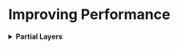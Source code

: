 <h1 id="improvingperformance">Improving Performance</h1>

<details><summary><b>Partial Layers</b></summary><p>
```
from functools import partial

RegularizedDense = partial(tf.keras.layers.Dense,
                           activation="elu",
                           kernel_initializer="he_normal",
                           kernel_reqularizer=tf.keras.regularizers.l2(0.01))

model = tf.keras.models.Sequential([
    tf.keras.layers.Flatten(input_shape=[28, 28]),
    RegularizedDense(300),
    RegularizedDense(100),
    RegularizedDense(10, activation="softmax",
                     kernel_initializer="glorot_uniform")
])
```

</p></details>

<details><summary><b>Learning Curves</b></summary><p>
<p><a href="file:///media/mosaab/Volume/Personal/Development/Courses%20Docs/zero_to_deep_learning_video/course/9%20Improving%20performance.html#Learning-curves"><b style='color:#333'>1. Learning Curves</b></a> </p>

</p></details>

<details><summary><b>Batch Normalization</b></summary><p>
<p><a href="file:///media/mosaab/Volume/Personal/Development/Courses%20Docs/zero_to_deep_learning_video/course/9%20Improving%20performance.html#Batch-Normalization"><b style='color:#333'>Batch Normalization</b></a> </p>

<h4>You can try both of the following, and see which one works best for you</h4>
```
# Adding BatchNormalization after activation.
input1      = tf.keras.layers.Input(shape=[2])
batch_norm1 = tf.keras.layers.BatchNormalization()(input1)
hidden1     = tf.keras.layers.Dense(50, activation="elu", kernel_initializer="he_normal")(batch_norm1)
batch_norm2 = tf.keras.layers.BatchNormalization()(hidden1)
hidden2     = tf.keras.layers.Dense(30, activation="elu", kernel_initializer="he_normal")(batch_norm2)
batch_norm3 = tf.keras.layers.BatchNormalization()(hidden2)
output1     = tf.keras.layers.Dense(1, activation="sigmoid")
```

```
# Adding BatchNormalization BEFORE activation.
input1      = tf.keras.layers.Input(shape=[2])
batch_norm1 = tf.keras.layers.BatchNormalization()(input1)
hidden1     = tf.keras.layers.Dense(50, kernel_initializer="he_normal")(batch_norm1)
batch_norm2 = tf.keras.layers.BatchNormalization()(hidden1)
elu1        = tf.keras.layers.Activation("elu")(batch_norm2)

hidden2     = tf.keras.layers.Dense(30, kernel_initializer="he_normal")(elu1)
batch_norm3 = tf.keras.layers.BatchNormalization()(hidden2)
elu2        = tf.keras.layers.Activation("elu")(batch_norm3)
output1     = tf.keras.layers.Dense(1, activation="sigmoid")
```
</p></details>

<details><summary><b>Dropout</b></summary><p>
<p><a href="file:///media/mosaab/Volume/Personal/Development/Courses%20Docs/zero_to_deep_learning_video/course/9%20Improving%20performance.html#Weight-Regularization-&amp;-Dropout"><b style='color:#333'>3. Dropout</b></a> </p>
<ul>
<li>Since dropout is only active during training, the training loss is penalized compared to the validation loss, so computing the two can be misleading. In particular, a model maybe overfitting and yet have similar training and validation losses. So make sure to evalute the training loss without dropout.</li>
<li>Alternatively, you can call the fit() method inside a (with tf.keras.backend.learning_phase_scope(1)) block: this will force dropout to be active during both training and validation</li>
</ul>

```
model = keras.models.Sequential([
    keras.layers.Flatten(input_shape=[28, 28]),
    keras.layers.Dropout(rate=0.2),
    keras.layers.Dense(300, activation="elu", kernel_initializer="he_normal"),
    keras.layers.Dropout(rate=0.2),
    keras.layers.Dense(100, activation="elu", kernel_initializer="he_normal"),
    keras.layers.Dropout(rate=0.2),
    keras.layers.Dense(10, activation="softmax")
])
model.compile(loss="sparse_categorical_crossentropy", optimizer="nadam", metrics=["accuracy"])
n_epochs = 2
history = model.fit(X_train_scaled, y_train, epochs=n_epochs,
                    validation_data=(X_valid_scaled, y_valid))

```
<li>If you want to regularize a self.normalizing network based on the SELU activation function, you should use <b>AlphaDropout</b>: this is a variant of dropout that preserves the mean and std of its inputs.</li>
```
model = keras.models.Sequential([
    keras.layers.Flatten(input_shape=[28, 28]),
    keras.layers.AlphaDropout(rate=0.2),
    keras.layers.Dense(300, activation="selu", kernel_initializer="lecun_normal"),
    keras.layers.AlphaDropout(rate=0.2),
    keras.layers.Dense(100, activation="selu", kernel_initializer="lecun_normal"),
    keras.layers.AlphaDropout(rate=0.2),
    keras.layers.Dense(10, activation="softmax")
])
optimizer = keras.optimizers.SGD(lr=0.01, momentum=0.9, nesterov=True)
model.compile(loss="sparse_categorical_crossentropy", optimizer=optimizer, metrics=["accuracy"])
n_epochs = 20
history = model.fit(X_train_scaled, y_train, epochs=n_epochs,
                    validation_data=(X_valid_scaled, y_valid))

```
</p></details>

<details><summary><b>Monte-Carlo Dropout</b></summary><p>
<p><b>MC Dropout</b> simply is applying dropout on testing data, and taking n number of predictions for testing data, then averging them.</p>
<h4>1. If you have a model trained on a normal Droptout</h4>
```
with tf.keras.backend.learning_phase_scope(1):  # Force training mode = dropout on
    y_probas = np.stack([model.predict(X_test) for sample in range(500)])

# Take the mean along the first axis, which is number of samples.
y_proba = y_probas.mean(axis=0) 

# From probabilities to classes.
y_pred = np.round(y_proba)
# OR
y_pred = np.argmax(y_proba)
```

<h4>2. MC Dropout Implementation</h4>
```
class MCDropout(tf.keras.layers.Dropout):
    def call(self, inputs):
        return super().call(inputs, training=True)

class MCAlphaDropout(tf.keras.layers.AlphaDropout):
    def call(self, inputs):
        return super().call(inputs, training=True)
```
```
# Build the model as normal
tf.random.set_seed(42)
np.random.seed(42)

mc_model = tf.keras.models.Sequential([
    tf.keras.layers.Dense(50, activation="elu", kernel_initializer="he_normal", input_shape=[10]),
    MCDropout(0.2),
    tf.keras.layers.Dense(30, activation="elu", kernel_initializer="he_normal"),
    MCDropout(.2),
    tf.keras.layers.Dense(1, activation="sigmoid")
])
```
```
# Then Predict.
y_probas = np.stack([mc_model.predict(X_test) for _ in range(100)])

y_pred = np.round(y_probas.mean(axis=0))
print(metrics.accuracy_score(y_test, y_pred))
```
</p></details>

<details><summary><b>Weight Regularization</b></summary>
<p>
<li><a href="https://keras.io/initializers/"><b style='color:#333'>1. Available initializers in Keras</b></a> </li>

<li><a href="file:///media/mosaab/Volume/Personal/Development/Courses%20Docs/Deep%20Learning%20Nanodegree/0_Data/deep-learning-master/weight-initialization/weight_initialization.html#Weight-Initialization"><b style='color:#333'>2. Which one is better (Experiment)</b></a> </p>

</p>
</details>

<details><summary><b>Data Augmentation</b></summary>
<p>

<p><a href="file:///media/mosaab/Volume/Courses/Computer%20Science/Advanced/Machine%20Learning/Udacity/Udacity%20-%20Deep%20Learning%20Nanodegree%20Program/Part%2003-Module%2001-Lesson%2002_Convolutional%20Neural%20Networks/20.%20Image%20Augmentation%20in%20Keras.html"><b style='color:#333'>1. Concept (Udacity)</b></a> </p>

<p><a href="file:///media/mosaab/Volume/Personal/Development/Courses%20Docs/zero_to_deep_learning_video/course/9%20Improving%20performance.html#Data-augmentation"><b style='color:#333'>2. Code Example</b></a> </p>

</p></details>

<details><summary><b>Gradient Clipping</b> [solving exploding gradient]</summary><p>
```
# Try to use "clipvalue" and "clipnorm", and see which one works best for your data.
optimizer = keras.optimizers.SGD(clipvalue=1.0)
model.compile(loss="mse", optimizer=optimizer)

# now, every gradient will be between -1 and 1.
```
</p></details>

<details><summary><b>Regularization</b></summary><p>
<h4>L1</h4>
```
layer = tf.keras.layers.Dense(100, activation="elu", kernel_initializer="he_normal", kernel_reqularizer=tf.keras.reqularizers.l1(0.01))
```

<h4>L2</h4>
```
layer = tf.keras.layers.Dense(100, activation="elu", kernel_initializer="he_normal", kernel_reqularizer=tf.keras.reqularizers.l2(0.01))
```

<h4>Elastic Net [L1 and L2]</h4>
```
layer = tf.keras.layers.Dense(100, activation="elu", kernel_initializer="he_normal", kernel_reqularizer=tf.keras.reqularizers.l1_l2(0.01))
```
</p></details>

<p><a href="file:///media/mosaab/Volume/Personal/Development/Courses%20Docs/zero_to_deep_learning_video/course/9%20Improving%20performance.html#Embeddings"><b style='color:#333'>5. Embedding</b></a> </p>

<p><a href="file:///media/mosaab/Volume/Personal/Development/Courses%20Docs/zero_to_deep_learning_video/course/9%20Improving%20performance.html#Sentiment-prediction-on-movie-Reviews"><b style='color:#333'>Ex: Sentiment Analysis on Movie Review</b></a> </p>
 